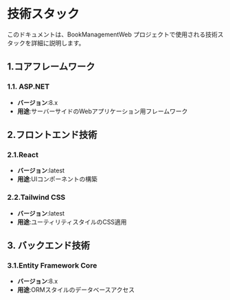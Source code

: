 # 技術スタック

このドキュメントは、BookManagementWeb プロジェクトで使用される技術スタックを詳細に説明します。

## 1.コアフレームワーク

### 1.1. ASP.NET
- **バージョン**:8.x
- **用途**:サーバーサイドのWebアプリケーション用フレームワーク

## 2.フロントエンド技術

### 2.1.React
- **バージョン**:latest
- **用途**:UIコンポーネントの構築

### 2.2.Tailwind CSS
- **バージョン**:latest
- **用途**:ユーティリティスタイルのCSS適用

## 3. バックエンド技術

### 3.1.Entity Framework Core
- **バージョン**:8.x
- **用途**:ORMスタイルのデータベースアクセス

 